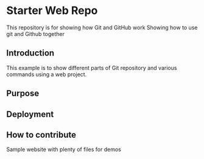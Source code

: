 # Starter Web Repo

This repository is for showing how Git and GitHub work
Showing how to use git and Github together

## Introduction

This example is to show different parts of Git repository and various commands using a web project.

## Purpose

## Deployment

## How to contribute

Sample website with plenty of files for demos

